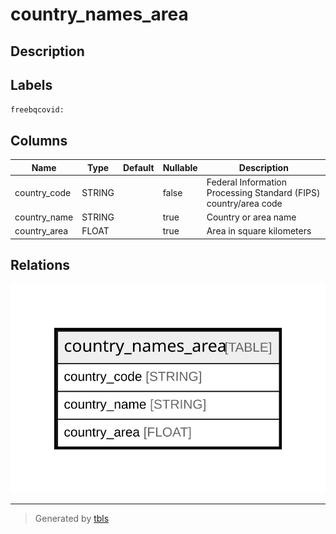 # country_names_area

## Description

## Labels

`freebqcovid:`

## Columns

| Name | Type | Default | Nullable | Description |
| ---- | ---- | ------- | -------- | ------- |
| country_code | STRING |  | false | Federal Information Processing Standard (FIPS) country/area code |
| country_name | STRING |  | true | Country or area name |
| country_area | FLOAT |  | true | Area in square kilometers |

## Relations

![er](country_names_area.svg)

---

> Generated by [tbls](https://github.com/k1LoW/tbls)
